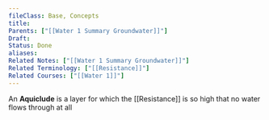 ```yaml
---
fileClass: Base, Concepts
title: 
Parents: ["[[Water 1 Summary Groundwater]]"]
Draft: 
Status: Done
aliases: 
Related Notes: ["[[Water 1 Summary Groundwater]]"]
Related Terminology: ["[[Resistance]]"]
Related Courses: ["[[Water 1]]"]
---
```

An **Aquiclude** is a layer for which the [[Resistance]] is so high that no water flows through at all